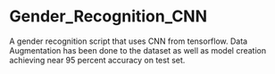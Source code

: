 # Gender_Recognition_CNN
A gender recognition script that uses CNN from tensorflow. Data Augmentation has been done to the dataset as well as model creation achieving near 95 percent
accuracy on test set.
